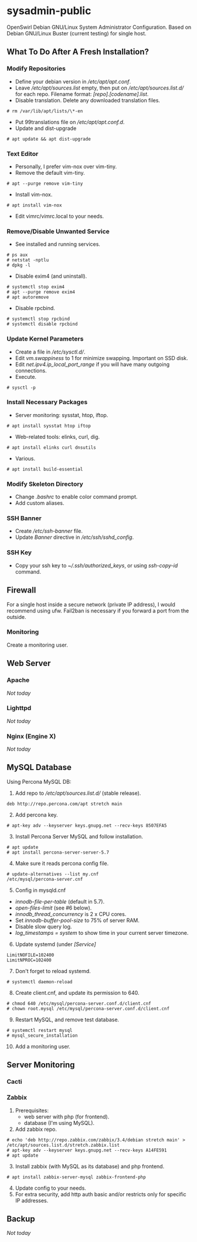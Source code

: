 # sysadmin-public
OpenSwirl Debian GNU/Linux System Administrator Configuration.
Based on Debian GNU/Linux Buster (current testing) for single host.

## What To Do After A Fresh Installation?

### Modify Repositories
* Define your debian version in _/etc/apt/apt.conf_.
* Leave _/etc/apt/sources.list_ empty, then put on _/etc/apt/sources.list.d/_ for each repo. Filename format: _[repo].[codename].list_.
* Disable translation. Delete any downloaded translation files.
```console
# rm /var/lib/apt/lists/\*-en
```
* Put 99translations file on _/etc/apt/apt.conf.d_.
* Update and dist-upgrade
```console
# apt update && apt dist-upgrade
```

### Text Editor
* Personally, I prefer vim-nox over vim-tiny. 
* Remove the default vim-tiny.
```console
# apt --purge remove vim-tiny
```
* Install vim-nox.
```console
# apt install vim-nox
````
* Edit vimrc/vimrc.local to your needs.

### Remove/Disable Unwanted Service
* See installed and running services.
```console
# ps aux
# netstat -nptlu
# dpkg -l
```
* Disable exim4 (and uninstall).
```console
# systemctl stop exim4
# apt --purge remove exim4
# apt autoremove
```
* Disable rpcbind.
```console
# systemctl stop rpcbind
# systemctl disable rpcbind
```

### Update Kernel Parameters
* Create a file in _/etc/sysctl.d/_.
* Edit _vm.swappiness_ to 1 for minimize swapping. Important on SSD disk.
* Edit _net.ipv4.ip_local_port_range_ if you will have many outgoing connections. 
* Execute.
```console
# sysctl -p
```

### Install Necessary Packages
* Server monitoring: sysstat, htop, iftop.
```console
# apt install sysstat htop iftop
```
* Web-related tools: elinks, curl, dig.
```console
# apt install elinks curl dnsutils
```
* Various.
```console
# apt install build-essential
```

### Modify Skeleton Directory
* Change _.bashrc_ to enable color command prompt.
* Add custom aliases.

### SSH Banner
* Create _/etc/ssh-banner_ file.
* Update _Banner_ directive in _/etc/ssh/sshd_config_.

### SSH Key
* Copy your ssh key to _~/.ssh/authorized_keys_, or using _ssh-copy-id_ command.

## Firewall
For a single host inside a secure network (private IP address), I would recommend using ufw. Fail2ban is necessary if you forward a port from the outside.

### Monitoring
Create a monitoring user.

## Web Server

### Apache
*Not today*

### Lighttpd
*Not today*

### Nginx (Engine X)
*Not today*

## MySQL Database
Using Percona MySQL DB:

1. Add repo to _/etc/apt/sources.list.d/_ (stable release).
```
deb http://repo.percona.com/apt stretch main
```

2. Add percona key.
```console
# apt-key adv --keyserver keys.gnupg.net --recv-keys 8507EFA5
```

3. Install Percona Server MySQL and follow installation.
```console
# apt update
# apt install percona-server-server-5.7
```

4. Make sure it reads percona config file.
```console
# update-alternatives --list my.cnf
/etc/mysql/percona-server.cnf
```

5. Config in mysqld.cnf
* _innodb-file-per-table_ (default in 5.7).
* _open-files-limit_ (see #6 below).
* _innodb_thread_concurrency_ is 2 x CPU cores.
* Set _innodb-buffer-pool-size_ to 75% of server RAM.
* Disable slow query log.
* _log_timestamps = system_ to show time in your current server timezone.

6. Update systemd (under _[Service]_
```
LimitNOFILE=102400
LimitNPROC=102400
```

7. Don't forget to reload systemd.
```console
# systemctl daemon-reload
```

8. Create client.cnf, and update its permission to 640.
```console
# chmod 640 /etc/mysql/percona-server.conf.d/client.cnf
# chown root.mysql /etc/mysql/percona-server.conf.d/client.cnf
```

9. Restart MySQL, and remove test database.
```console
# systemctl restart mysql
# mysql_secure_installation
```

10. Add a monitoring user.


## Server Monitoring

### Cacti

### Zabbix
1. Prerequisites: 
   * web server with php (for frontend).
   * database (I'm using MySQL).
2. Add zabbix repo.
```console
# echo 'deb http://repo.zabbix.com/zabbix/3.4/debian stretch main' > /etc/apt/sources.list.d/stretch.zabbix.list
# apt-key adv --keyserver keys.gnupg.net --recv-keys A14FE591
# apt update
```

3. Install zabbix (with MySQL as its database) and php frontend.
```console
# apt install zabbix-server-mysql zabbix-frontend-php
```

4. Update config to your needs.
5. For extra security, add http auth basic and/or restricts only for specific IP addresses.

## Backup
*Not today*
